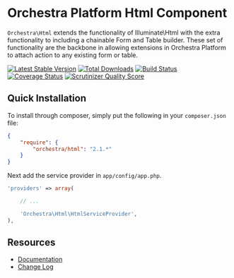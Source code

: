 Orchestra Platform Html Component
==============

`Orchestra\Html` extends the functionality of Illuminate\Html with the extra functionality to including a chainable Form and Table builder. These set of functionality are the backbone in allowing extensions in Orchestra Platform to attach action to any existing form or table.

[![Latest Stable Version](https://poser.pugx.org/orchestra/html/v/stable.png)](https://packagist.org/packages/orchestra/html) 
[![Total Downloads](https://poser.pugx.org/orchestra/html/downloads.png)](https://packagist.org/packages/orchestra/html) 
[![Build Status](https://travis-ci.org/orchestral/html.png?branch=master)](https://travis-ci.org/orchestral/html) 
[![Coverage Status](https://coveralls.io/repos/orchestral/html/badge.png?branch=master)](https://coveralls.io/r/orchestral/html?branch=master) 
[![Scrutinizer Quality Score](https://scrutinizer-ci.com/g/orchestral/html/badges/quality-score.png?s=8f6fa828398be2155999264f1979d557f9300f3d)](https://scrutinizer-ci.com/g/orchestral/html/) 

## Quick Installation

To install through composer, simply put the following in your `composer.json` file:

```json
{
	"require": {
		"orchestra/html": "2.1.*"
	}
}
```

Next add the service provider in `app/config/app.php`.

```php
'providers' => array(

	// ...

	'Orchestra\Html\HtmlServiceProvider',
),
```

## Resources

* [Documentation](http://orchestraplatform.com/docs/latest/components/html)
* [Change Log](http://orchestraplatform.com/docs/latest/components/html/changes#v2-1)
